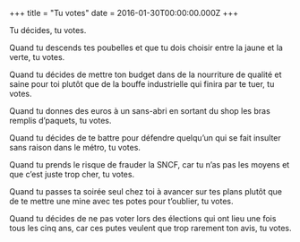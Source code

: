+++
title = "Tu votes"
date = 2016-01-30T00:00:00.000Z
+++

Tu décides, tu votes.

Quand tu descends tes poubelles et que tu dois choisir entre la jaune et la verte, tu votes.

Quand tu décides de mettre ton budget dans de la nourriture de qualité et saine pour toi plutôt que de la bouffe industrielle qui finira par te tuer, tu votes.

Quand tu donnes des euros à un sans-abri en sortant du shop les bras remplis d’paquets, tu votes.

Quand tu décides de te battre pour défendre quelqu’un qui se fait insulter sans raison dans le métro, tu votes.

Quand tu prends le risque de frauder la SNCF, car tu n’as pas les moyens et que c’est juste trop cher, tu votes.

Quand tu passes ta soirée seul chez toi à avancer sur tes plans plutôt que de te mettre une mine avec tes potes pour t’oublier, tu votes.

Quand tu décides de ne pas voter lors des élections qui ont lieu une fois tous les cinq ans, car ces putes veulent que trop rarement ton avis, tu votes.
